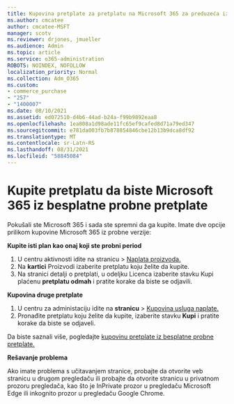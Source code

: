 ```yaml
---
title: Kupovina pretplate za pretplatu na Microsoft 365 za preduzeća iz besplatne probne pretplate
ms.author: cmcatee
author: cmcatee-MSFT
manager: scotv
ms.reviewer: drjones, jmueller
ms.audience: Admin
ms.topic: article
ms.service: o365-administration
ROBOTS: NOINDEX, NOFOLLOW
localization_priority: Normal
ms.collection: Adm_O365
ms.custom:
- commerce_purchase
- "257"
- "1400007"
ms.date: 08/10/2021
ms.assetid: ed072510-d4b6-44ad-b24a-f99b9892eaa8
ms.openlocfilehash: 1ea808a1d98ade11fc65ef9cafed8d71a79ed347
ms.sourcegitcommit: e781da003fb7b878854846cbe12b13b9dca8df92
ms.translationtype: MT
ms.contentlocale: sr-Latn-RS
ms.lasthandoff: 08/31/2021
ms.locfileid: "58845084"
---
```

# <a name="buy-a-subscription-to-microsoft-365-from-your-free-trial"></a>Kupite pretplatu da biste Microsoft 365 iz besplatne probne pretplate

Pokušali ste Microsoft 365 i sada ste spremni da ga kupite. Imate dve opcije prilikom kupovine Microsoft 365 iz probne verzije:
  
 **Kupite isti plan kao onaj koji ste probni period**
  
1. U centru aktivnosti idite na  stranicu \> [Naplata proizvoda.](https://go.microsoft.com/fwlink/p/?linkid=842054)
2. Na **kartici** Proizvodi izaberite pretplatu koju želite da kupite.
3. Na stranici detalji o pretplati, u odeljku Licenca izaberite stavku Kupi plaćenu **pretplatu odmah** i pratite korake da biste se odjavili. 
 
**Kupovina druge pretplate**
  
1. U centru za administaciju idite na **stranicu** \> [Kupovina usluga naplate.](https://go.microsoft.com/fwlink/p/?linkid=868433)
2. Pronađite pretplatu koju želite da kupite, izaberite stavku **Kupi** i pratite korake da biste se odjaveli.

Da biste saznali više, pogledajte [kupovinu pretplate iz besplatne probne pretplate.](https://docs.microsoft.com/microsoft-365/commerce/try-or-buy-microsoft-365#buy-a-subscription-from-your-free-trial)

**Rešavanje problema**

Ako imate problema s učitavanjem stranice, probajte da otvorite veb stranicu u drugom pregledaču ili probajte da otvorite stranicu u privatnom prozoru pregledača, kao što je InPrivate prozor u pregledaču Microsoft Edge ili inkognito prozor u pregledaču Google Chrome.